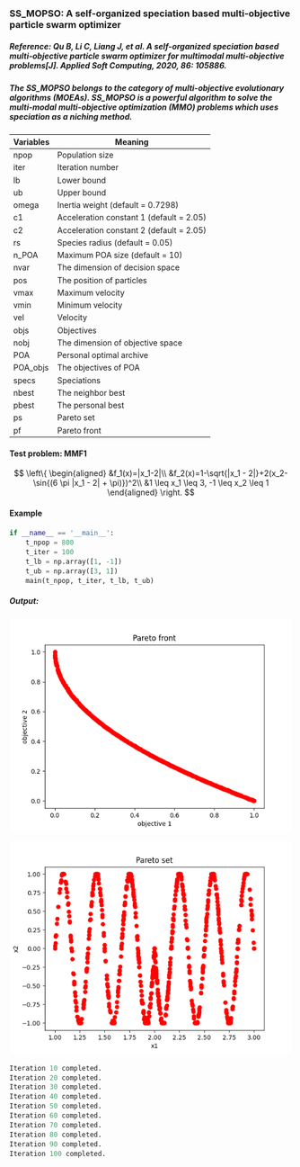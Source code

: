 ### SS_MOPSO: A self-organized speciation based multi-objective particle swarm optimizer

##### Reference: Qu B, Li C, Liang J, et al. A self-organized speciation based multi-objective particle swarm optimizer for multimodal multi-objective problems[J]. Applied Soft Computing, 2020, 86: 105886.

##### The SS_MOPSO belongs to the category of multi-objective evolutionary algorithms (MOEAs). SS_MOPSO is a powerful algorithm to solve the multi-modal multi-objective optimization (MMO) problems which uses speciation as a niching method.

| Variables | Meaning                                  |
| --------- | ---------------------------------------- |
| npop      | Population size                          |
| iter      | Iteration number                         |
| lb        | Lower bound                              |
| ub        | Upper bound                              |
| omega     | Inertia weight (default = 0.7298)        |
| c1        | Acceleration constant 1 (default = 2.05) |
| c2        | Acceleration constant 2 (default = 2.05) |
| rs        | Species radius (default = 0.05)          |
| n_POA     | Maximum POA size (default = 10)          |
| nvar      | The dimension of decision space          |
| pos       | The position of particles                |
| vmax      | Maximum velocity                         |
| vmin      | Minimum velocity                         |
| vel       | Velocity                                 |
| objs      | Objectives                               |
| nobj      | The dimension of objective space         |
| POA       | Personal optimal archive                 |
| POA_objs  | The objectives of POA                    |
| specs     | Speciations                              |
| nbest     | The neighbor best                        |
| pbest     | The personal best                        |
| ps        | Pareto set                               |
| pf        | Pareto front                             |

#### Test problem: MMF1



$$
\left\{
\begin{aligned}
&f_1(x)=|x_1-2|\\
&f_2(x)=1-\sqrt{|x_1 - 2|}+2(x_2-\sin{(6 \pi |x_1 - 2| + \pi)})^2\\
&1 \leq x_1 \leq 3, -1 \leq x_2 \leq 1
\end{aligned}
\right.
$$



#### Example

```python
if __name__ == '__main__':
    t_npop = 800
    t_iter = 100
    t_lb = np.array([1, -1])
    t_ub = np.array([3, 1])
    main(t_npop, t_iter, t_lb, t_ub)
```

##### Output:

![](https://github.com/Xavier-MaYiMing/SS-MOPSO/blob/main/Pareto%20front.png)

![](https://github.com/Xavier-MaYiMing/SS-MOPSO/blob/main/Pareto%20set.png)



```python
Iteration 10 completed.
Iteration 20 completed.
Iteration 30 completed.
Iteration 40 completed.
Iteration 50 completed.
Iteration 60 completed.
Iteration 70 completed.
Iteration 80 completed.
Iteration 90 completed.
Iteration 100 completed.
```

